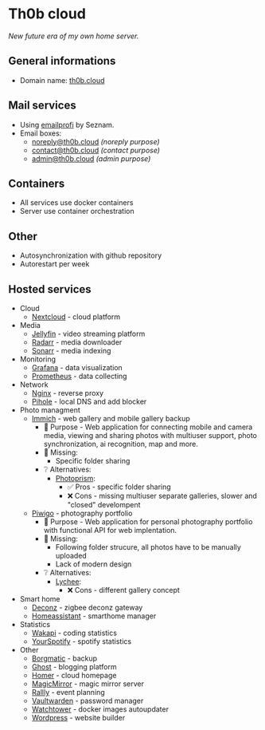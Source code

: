 # Th0b cloud

_New future era of my own home server._

## General informations

- Domain name: [th0b.cloud](https://www.name.com/domain/search/th0b.cloud)

## Mail services

- Using [emailprofi](https://emailprofi.seznam.cz/) by Seznam.
- Email boxes:
  - noreply@th0b.cloud _(noreply purpose)_
  - contact@th0b.cloud _(contact purpose)_
  - admin@th0b.cloud _(admin purpose)_

## Containers

- All services use docker containers
- Server use container orchestration

## Other

- Autosynchronization with github repository
- Autorestart per week

## Hosted services

- Cloud
  - [Nextcloud](https://nextcloud.com/) - cloud platform
- Media
  - [Jellyfin](https://jellyfin.org/) - video streaming platform
  - [Radarr](https://radarr.video/) - media downloader
  - [Sonarr](https://sonarr.tv/) - media indexing
- Monitoring
  - [Grafana](https://grafana.com/) - data visualization
  - [Prometheus](https://prometheus.io/) - data collecting
- Network
  - [Nginx](https://nginx.com) - reverse proxy
  - [Pihole](https://pi-hole.net/) - local DNS and add blocker
- Photo managment
  - [Immich](https://immich.app/) - web gallery and mobile gallery backup
    - 🏁 Purpose - Web application for connecting mobile and camera media, viewing and sharing photos with multiuser support, photo synchronization, ai recognition, map and more.
    - 📍 Missing:
      - Specific folder sharing
    - ❔ Alternatives:
      - [Photoprism](https://www.photoprism.app/):
        - ✅ Pros - specific folder sharing
        - ❌ Cons - missing multiuser separate galleries, slower and "closed" develompent
  - [Piwigo](https://piwigo.org/) - photography portfolio
    - 🏁 Purpose - Web application for personal photography portfolio with functional API for web implentation.
    - 📍 Missing:
      - Following folder strucure, all photos have to be manually uploaded
      - Lack of modern design
    - ❔ Alternatives:
      - [Lychee](https://lycheeorg.github.io/):
        - ❌ Cons - different gallery concept
- Smart home
  - [Deconz](https://www.phoscon.de/en/conbee2/software) - zigbee deconz gateway
  - [Homeassistant](https://www.home-assistant.io/) - smarthome manager
- Statistics
  - [Wakapi](https://wakapi.dev/) - coding statistics
  - [YourSpotify](https://github.com/Yooooomi/your_spotify) - spotify statistics
- Other
  - [Borgmatic](https://torsion.org/borgmatic/) - backup
  - [Ghost](https://ghost.org/) - blogging platform
  - [Homer](https://github.com/bastienwirtz/homer) - cloud homepage
  - [MagicMirror](https://magicmirror.builders/) - magic mirror server
  - [Rallly](https://rallly.co/) - event planning
  - [Vaultwarden](https://www.vaultwarden.net/) - password manager
  - [Watchtower](https://containrrr.dev/watchtower/) - docker images autoupdater
  - [Wordpress](https://wordpress.org/) - website builder
